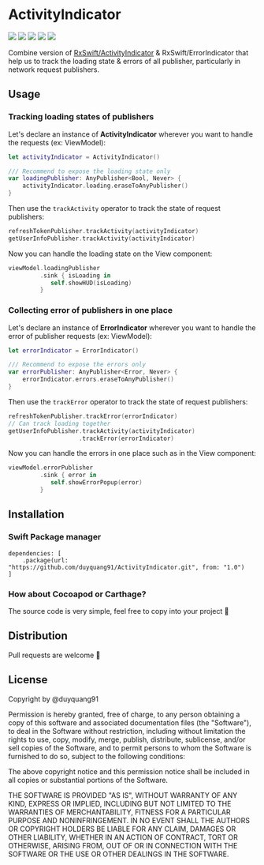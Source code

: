 # ActivityIndicator
![](https://img.shields.io/badge/iOS-13.0%2B-blue) ![](https://img.shields.io/badge/macOS-10.15%2B-blue) ![](https://img.shields.io/badge/watchOS-6.0%2B-blue) ![](https://img.shields.io/badge/tvOS-13.0%2B-blue) ![](https://img.shields.io/badge/Test%20coverage-82.3%25-brightgreen)

Combine version of [RxSwift/ActivityIndicator](https://github.com/ReactiveX/RxSwift/blob/main/RxExample/RxExample/Services/ActivityIndicator.swift) & RxSwift/ErrorIndicator that help us to track the loading state & errors of all publisher, particularly in network request publishers.
## Usage
### Tracking loading states of publishers
Let's declare an instance of **ActivityIndicator** wherever you want to handle the requests (ex: ViewModel):
```swift
let activityIndicator = ActivityIndicator()

/// Recommend to expose the loading state only
var loadingPublisher: AnyPublisher<Bool, Never> {
    activityIndicator.loading.eraseToAnyPublisher()
}
```
Then use the `trackActivity` operator to track the state of request publishers:
```swift
refreshTokenPublisher.trackActivity(activityIndicator)
getUserInfoPublisher.trackActivity(activityIndicator)
```
Now you can handle the loading state on the View component:
```swift
viewModel.loadingPublisher
         .sink { isLoading in
            self.showHUD(isLoading)
         }
```

### Collecting error of publishers in one place
Let's declare an instance of **ErrorIndicator** wherever you want to handle the error of publisher requests (ex: ViewModel):
```swift
let errorIndicator = ErrorIndicator()

/// Recommend to expose the errors only
var errorPublisher: AnyPublisher<Error, Never> {
    errorIndicator.errors.eraseToAnyPublisher()
}
```
Then use the `trackError` operator to track the state of request publishers:
```swift
refreshTokenPublisher.trackError(errorIndicator)
// Can track loading together
getUserInfoPublisher.trackActivity(activityIndicator)
                    .trackError(errorIndicator)
```
Now you can handle the errors in one place such as in the View component:
```swift
viewModel.errorPublisher
         .sink { error in
            self.showErrorPopup(error)
         }
```

## Installation
### Swift Package manager

```
dependencies: [
    .package(url: "https://github.com/duyquang91/ActivityIndicator.git", from: "1.0")
]
```
### How about Cocoapod or Carthage?
The source code is very simple, feel free to copy into your project 🤗

## Distribution
Pull requests are welcome 🤗

## License
Copyright by @duyquang91

Permission is hereby granted, free of charge, to any person obtaining a copy of this software and associated documentation files (the "Software"), to deal in the Software without restriction, including without limitation the rights to use, copy, modify, merge, publish, distribute, sublicense, and/or sell copies of the Software, and to permit persons to whom the Software is furnished to do so, subject to the following conditions:

The above copyright notice and this permission notice shall be included in all copies or substantial portions of the Software.

THE SOFTWARE IS PROVIDED "AS IS", WITHOUT WARRANTY OF ANY KIND, EXPRESS OR IMPLIED, INCLUDING BUT NOT LIMITED TO THE WARRANTIES OF MERCHANTABILITY, FITNESS FOR A PARTICULAR PURPOSE AND NONINFRINGEMENT. IN NO EVENT SHALL THE AUTHORS OR COPYRIGHT HOLDERS BE LIABLE FOR ANY CLAIM, DAMAGES OR OTHER LIABILITY, WHETHER IN AN ACTION OF CONTRACT, TORT OR OTHERWISE, ARISING FROM, OUT OF OR IN CONNECTION WITH THE SOFTWARE OR THE USE OR OTHER DEALINGS IN THE SOFTWARE.

